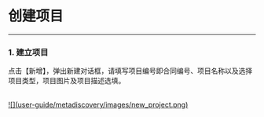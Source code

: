<!-- 创建项目 -->

# **创建项目**

<hr/>

### **1.  建立项目**

点击【新增】，弹出新建对话框，请填写项目编号即合同编号、项目名称以及选择项目类型，项目图片及项目描述选填。
<br/>
<br/>
<p class="discoveryImg">
<a href="user-guide/metadiscovery/images/new_project.png" class="fancybox" data-rel="fancybox">
![](user-guide/metadiscovery/images/new_project.png)
</a>
</p>
<br/>
<br/>